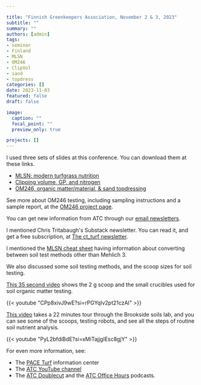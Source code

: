 ```yaml
---

title: "Finnish Greenkeepers Association, November 2 & 3, 2023"
subtitle: ""
summary: ""
authors: [admin]
tags: 
- seminar
- Finland
- MLSN
- OM246
- ClipVol
- sand
- topdress
categories: []
date: 2023-11-03
featured: false
draft: false

image:
  caption: ""
  focal_point: ""
  preview_only: true

projects: []
---
```


I used three sets of slides at this conference. You can download them at these links.

* [MLSN: modern turfgrass nutrition](/seminar/2023-11-helsinki/helsinki-mlsn.pdf)
* [Clipping volume, GP, and nitrogen](/seminar/2023-11-helsinki/helsinki-clipvol.pdf)
* [OM246, organic matter/material, & sand topdressing](/seminar/2023-11-helsinki/helsinki-om246.pdf)

See more about OM246 testing, including sampling instructions and a sample report, at the [OM246 project page](https://www.asianturfgrass.com/project/om246/).

You can get new information from ATC through our [email newsletters](https://subscribepage.com/atc_newsletters).

I mentioned Chris Tritabaugh's Substack newsletter. You can read it, and get a free subscription, at [The ct_turf newsletter](https://ctunderscoreturf.substack.com/).

I mentioned the [MLSN cheat sheet](/post/new-mlsn-cheat-sheet/) having information about converting between soil test methods other than Mehlich 3.

We also discussed some soil testing methods, and the scoop sizes for soil testing. 

[This 35 second video](https://youtu.be/CPp8xivJ9wE?si=rPGYqlv2pt21czAI) shows the 2 g scoop and the small crucibles used for soil organic matter testing.

{{< youtube "CPp8xivJ9wE?si=rPGYqlv2pt21czAI" >}}
<br>

[This video](https://youtu.be/PyL2bfdiBdE?si=xMiTajjgIEsc8gjY) takes a 22 minutes tour through the Brookside soils lab, and you can see some of the scoops, testing robots, and see all the steps of routine soil nutrient analysis.

{{< youtube "PyL2bfdiBdE?si=xMiTajjgIEsc8gjY" >}}
<br>

For even more information, see:

* The [PACE Turf](https://www.paceturf.org/) information center
* The [ATC YouTube channel](https://www.youtube.com/asianturfgrasscenter)
* The [ATC Doublecut](https://atc-doublecut.transistor.fm/) and the [ATC Office Hours](https://atc-office-hours.transistor.fm/) podcasts.


